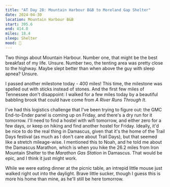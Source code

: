 ```yaml
---
title: "AT Day 28: Mountain Harbour B&B to Moreland Gap Shelter"
date: 2024-04-30
location: Mountain Harbour B&B
start: 395.6
end: 414.0
miles: 18.4
sleep: Shelter
mood: 🙂
---
```

Two things about Mountain Harbour. Number one, that might be the best breakfast of my life. Unsure. Number two, the tenting area was pretty close to the highway. Maybe slept better than when above the guy with sleep apnea? Unsure.

I passed another milestone today - 400 miles! This time, the milestone was spelled out with sticks instead of stones. And the first few miles of Tennessee don't disappoint: I walked for a few miles today by a beautiful babbling brook that could have come from *A River Runs Through It*.

I've had this logistics challenge that I've been trying to figure out: the GMC End-to-Ender panel is coming up on Friday, and there's a dry run for it tomorrow. I'll need to find a hostel with wifi tomorrow, and either zero for a few days, or keep on hiking and find another hostel for Friday. Ideally, it'd be nice to do the real thing in Damascus, given that it's the home of the Trail Days festival (as much as I don't care about Trail Days), but that seemed like a stretch mileage-wise. I mentioned this to Noah, and he told me about the Damascus Marathon, which is when you hike the 26.2 miles from Iron Mountain Shelter to the *Marathon Gas Station* in Damascus. That would be epic, and I think it just might work.

While we were eating dinner at the picnic table, an intrepid little mouse just walked right out into the daylight. Brave little sucker, though I guess this is more his home than mine, as he'll still be here tomorrow.
